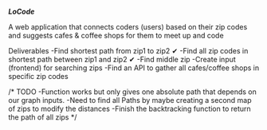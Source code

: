 ***LoCode***

A web application that connects coders (users) based on their zip codes 
and suggests cafes & coffee shops for them to meet up and code

Deliverables
 -Find shortest path from zip1 to zip2  ✔
 -Find all zip codes in shortest path between zip1 and zip2 ✔
 -Find middle zip
 -Create input (frontend) for searching zips
 -Find an API to gather all cafes/coffee shops in specific zip codes



 /*
  TODO
  -Function works but only gives one absolute path that depends on 
  our graph inputs.
  -Need to find all Paths by maybe creating a second map of zips to 
  modify the distances
  -Finish the backtracking function to return the path of all zips
*/